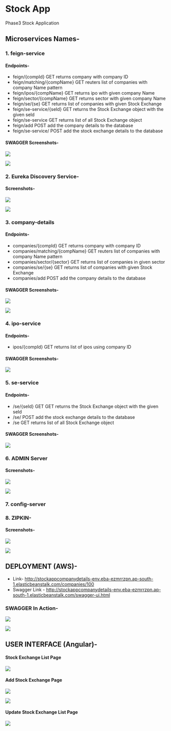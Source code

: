 # Stock App
Phase3 Stock Application

## Microservices Names-
### 1. feign-service
#### Endpoints- 
- feign/{compId} GET returns company with company ID
- feign/matching/{compName} GET reuters list of companies with company Name pattern
- feign/ipos/{compName} GET returns ipo with given company Name
- feign/sector/{compName} GET returns sector with given company Name
- feign/se/{se} GET returns list of companies with given Stock Exchange
- feign/se-service/{seId} GET returns the Stock Exchange object with the given seId
- feign/se-service GET returns list of all Stock Exchange object
- feign/add POST add the company details to the database
- feign/se-service/ POST add the stock exchange details to the database
#### SWAGGER Screenshots-
![](images/feign-swagger-ss-1.png)

![](images/feign-swagger-ss-1.png)

### 2. Eureka Discovery Service-
#### Screenshots- 
![](images/eureka-discovery-service-ss-1.png)

![](images/eureka-discovery-service-ss-2.png)

### 3. company-details
#### Endpoints-
- companies/{compId} GET returns company with company ID
- companies/matching/{compName} GET reuters list of companies with company Name pattern
- companies/sector/{sector} GET returns list of companies in given sector
- companies/se/{se} GET returns list of companies with given Stock Exchange
- companies/add POST add the company details to the database
#### SWAGGER Screenshots- 
![](images/company-details-swagger-ss-1.png)

![](images/company-details-swagger-ss-2.png)

### 4. ipo-service
#### Endpoints-
- ipos/{compId} GET returns list of ipos using company ID
#### SWAGGER Screenshots-
![](images/ipo-swagger-ss-1.png)

### 5. se-service
#### Endpoints-
- /se/{seId} GET  GET returns the Stock Exchange object with the given seId
- /se/  POST add the stock exchange details to the database
- /se GET returns list of all Stock Exchange object
#### SWAGGER Screenshots-  
![](images/se-service-swagger-ss-1.png)

### 6. ADMIN Server
#### Screenshots- 
![](images/admin-service-ss-1.png)

![](images/admin-service-ss-2.png)

### 7. config-server

### 8. ZIPKIN-
#### Screenshots- 
![](images/zipkin-ss-1.png)

![](images/zipkin-ss-2.png)

## DEPLOYMENT (AWS)-
- Link- http://stockappcompanydetails-env.eba-ezmrrzpn.ap-south-1.elasticbeanstalk.com/companies/100
- Swagger Link - http://stockappcompanydetails-env.eba-ezmrrzpn.ap-south-1.elasticbeanstalk.com/swagger-ui.html

### SWAGGER In Action-
![](images/swagger-in-action-ss-1.png)

![](images/swagger-in-action-ss-2.png)

## USER INTERFACE (Angular)-  
#### Stock Exchange List Page
![](images/ui-ss-1.png)

#### Add Stock Exchange Page
![](images/ui-ss-2.png)

![](images/ui-ss-3.png)

#### Update Stock Exchange List Page  
![](images/ui-ss-4.png)

